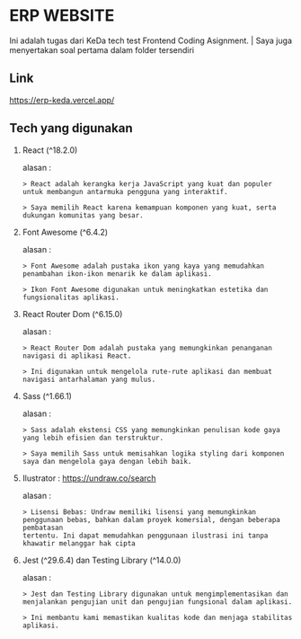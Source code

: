 # ERP WEBSITE

Ini adalah tugas dari KeDa tech test Frontend Coding Asignment. | Saya juga menyertakan soal pertama dalam folder tersendiri

## Link

https://erp-keda.vercel.app/

## Tech yang digunakan

1.  React (^18.2.0)

    alasan :

        > React adalah kerangka kerja JavaScript yang kuat dan populer untuk membangun antarmuka pengguna yang interaktif.

        > Saya memilih React karena kemampuan komponen yang kuat, serta dukungan komunitas yang besar.

2.  Font Awesome (^6.4.2)

    alasan :

        > Font Awesome adalah pustaka ikon yang kaya yang memudahkan penambahan ikon-ikon menarik ke dalam aplikasi.

        > Ikon Font Awesome digunakan untuk meningkatkan estetika dan fungsionalitas aplikasi.

3.  React Router Dom (^6.15.0)

    alasan :

        > React Router Dom adalah pustaka yang memungkinkan penanganan navigasi di aplikasi React.

        > Ini digunakan untuk mengelola rute-rute aplikasi dan membuat navigasi antarhalaman yang mulus.

4.  Sass (^1.66.1)

    alasan :

        > Sass adalah ekstensi CSS yang memungkinkan penulisan kode gaya yang lebih efisien dan terstruktur.

        > Saya memilih Sass untuk memisahkan logika styling dari komponen saya dan mengelola gaya dengan lebih baik.

5.  Ilustrator : https://undraw.co/search

    alasan :

        > Lisensi Bebas: Undraw memiliki lisensi yang memungkinkan penggunaan bebas, bahkan dalam proyek komersial, dengan beberapa pembatasan
        tertentu. Ini dapat memudahkan penggunaan ilustrasi ini tanpa khawatir melanggar hak cipta

6.  Jest (^29.6.4) dan Testing Library (^14.0.0)

    alasan :

        > Jest dan Testing Library digunakan untuk mengimplementasikan dan menjalankan pengujian unit dan pengujian fungsional dalam aplikasi.

        > Ini membantu kami memastikan kualitas kode dan menjaga stabilitas aplikasi.
